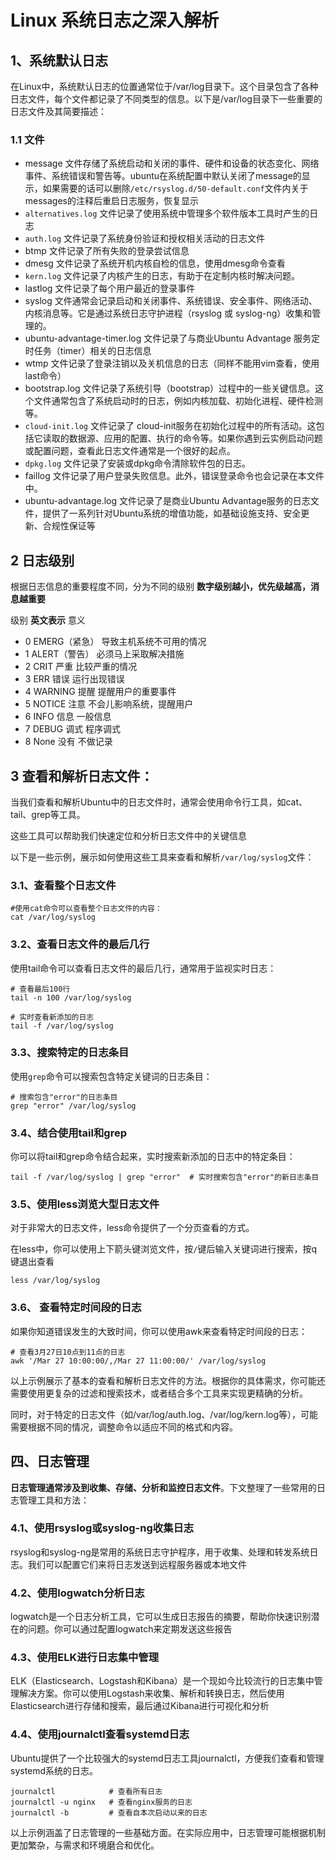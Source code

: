 # Linux 系统日志之深入解析

## 1、系统默认日志

在Linux中，系统默认日志的位置通常位于/var/log目录下。这个目录包含了各种日志文件，每个文件都记录了不同类型的信息。以下是/var/log目录下一些重要的日志文件及其简要描述：

### 1.1 文件

* message 文件存储了系统启动和关闭的事件、硬件和设备的状态变化、网络事件、系统错误和警告等。ubuntu在系统配置中默认关闭了message的显示，如果需要的话可以删除`/etc/rsyslog.d/50-default.conf`文件内关于messages的注释后重启日志服务，恢复显示
* `alternatives.log` 文件记录了使用系统中管理多个软件版本工具时产生的日志
* `auth.log` 文件记录了系统身份验证和授权相关活动的日志文件
* btmp 文件记录了所有失败的登录尝试信息
* dmesg 文件记录了系统开机内核自检的信息，使用dmesg命令查看
* `kern.log` 文件记录了内核产生的日志，有助于在定制内核时解决问题。
* lastlog 文件记录了每个用户最近的登录事件
* syslog 文件通常会记录启动和关闭事件、系统错误、安全事件、网络活动、内核消息等。它是通过系统日志守护进程（rsyslog 或 syslog-ng）收集和管理的。
* ubuntu-advantage-timer.log 文件记录了与商业Ubuntu Advantage 服务定时任务（timer）相关的日志信息
* wtmp 文件记录了登录注销以及关机信息的日志（同样不能用vim查看，使用last命令）
* bootstrap.log 文件记录了系统引导（bootstrap）过程中的一些关键信息。这个文件通常包含了系统启动时的日志，例如内核加载、初始化进程、硬件检测等。
* `cloud-init.log` 文件记录了 cloud-init服务在初始化过程中的所有活动。这包括它读取的数据源、应用的配置、执行的命令等。如果你遇到云实例启动问题或配置问题，查看此日志文件通常是一个很好的起点。
* `dpkg.log` 文件记录了安装或dpkg命令清除软件包的日志。
* faillog 文件记录了用户登录失败信息。此外，错误登录命令也会记录在本文件中。
* ubuntu-advantage.log 文件记录了是商业Ubuntu Advantage服务的日志文件，提供了一系列针对Ubuntu系统的增值功能，如基础设施支持、安全更新、合规性保证等

## 2 日志级别

根据日志信息的重要程度不同，分为不同的级别 **数字级别越小，优先级越高，消息越重要**

级别 **英文表示** 意义

* 0 EMERG（紧急） 导致主机系统不可用的情况
* 1 ALERT（警告） 必须马上采取解决措施
* 2 CRIT 严重 比较严重的情况
* 3 ERR 错误 运行出现错误
* 4 WARNING 提醒 提醒用户的重要事件
* 5 NOTICE 注意 不会儿影响系统，提醒用户
* 6 INFO 信息 一般信息
* 7 DEBUG 调式 程序调式
* 8 None 没有 不做记录

## 3 查看和解析日志文件：

当我们查看和解析Ubuntu中的日志文件时，通常会使用命令行工具，如cat、tail、grep等工具。

这些工具可以帮助我们快速定位和分析日志文件中的关键信息

以下是一些示例，展示如何使用这些工具来查看和解析`/var/log/syslog`文件：

### 3.1、查看整个日志文件

```
#使用cat命令可以查看整个日志文件的内容：
cat /var/log/syslog
```

### 3.2、查看日志文件的最后几行

使用tail命令可以查看日志文件的最后几行，通常用于监视实时日志：

```
# 查看最后100行  
tail -n 100 /var/log/syslog  

# 实时查看新添加的日志
tail -f /var/log/syslog 
```

### 3.3、搜索特定的日志条目

使用`grep`命令可以搜索包含特定关键词的日志条目：

```
# 搜索包含"error"的日志条目
grep "error" /var/log/syslog  
```

### 3.4、结合使用tail和grep

你可以将tail和grep命令结合起来，实时搜索新添加的日志中的特定条目：

```
tail -f /var/log/syslog | grep "error"  # 实时搜索包含"error"的新日志条目
```

### 3.5、使用less浏览大型日志文件

对于非常大的日志文件，less命令提供了一个分页查看的方式。

在less中，你可以使用上下箭头键浏览文件，按`/`键后输入关键词进行搜索，按q键退出查看

```
less /var/log/syslog
```

### 3.6、 查看特定时间段的日志

如果你知道错误发生的大致时间，你可以使用awk来查看特定时间段的日志：

```
# 查看3月27日10点到11点的日志
awk '/Mar 27 10:00:00/,/Mar 27 11:00:00/' /var/log/syslog  
```

以上示例展示了基本的查看和解析日志文件的方法。根据你的具体需求，你可能还需要使用更复杂的过滤和搜索技术，或者结合多个工具来实现更精确的分析。

同时，对于特定的日志文件（如/var/log/auth.log、/var/log/kern.log等），可能需要根据不同的情况，调整命令以适应不同的格式和内容。

## 四、日志管理

**日志管理通常涉及到收集、存储、分析和监控日志文件**。下文整理了一些常用的日志管理工具和方法：

### 4.1、使用rsyslog或syslog-ng收集日志

rsyslog和syslog-ng是常用的系统日志守护程序，用于收集、处理和转发系统日志。我们可以配置它们来将日志发送到远程服务器或本地文件

### 4.2、使用logwatch分析日志

logwatch是一个日志分析工具，它可以生成日志报告的摘要，帮助你快速识别潜在的问题。你可以通过配置logwatch来定期发送这些报告

### 4.3、使用ELK进行日志集中管理

ELK（Elasticsearch、Logstash和Kibana）是一个现如今比较流行的日志集中管理解决方案。你可以使用Logstash来收集、解析和转换日志，然后使用Elasticsearch进行存储和搜索，最后通过Kibana进行可视化和分析

### 4.4、使用journalctl查看systemd日志

Ubuntu提供了一个比较强大的systemd日志工具journalctl，方便我们查看和管理systemd系统的日志。

```
journalctl            # 查看所有日志  
journalctl -u nginx   # 查看nginx服务的日志  
journalctl -b         # 查看自本次启动以来的日志
```

以上示例涵盖了日志管理的一些基础方面。在实际应用中，日志管理可能根据机制更加繁杂，与需求和环境磨合和优化。
